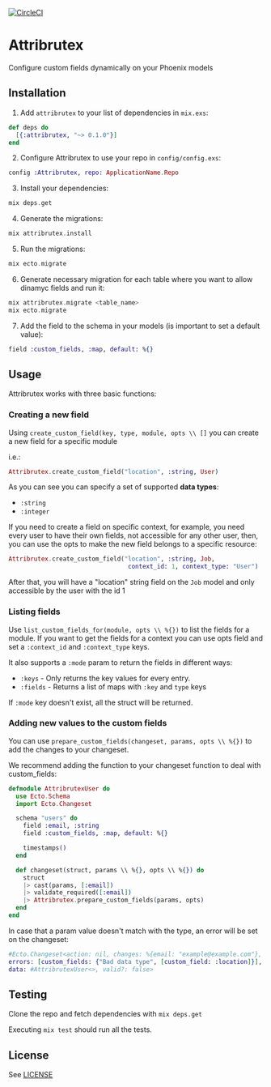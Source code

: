 [![CircleCI](https://circleci.com/gh/bizneo/Attribrutex/tree/master.svg?style=svg)](https://circleci.com/gh/bizneo/Attribrutex/tree/master)

# Attribrutex
Configure custom fields dynamically on your Phoenix models

## Installation

  1. Add `attribrutex` to your list of dependencies in `mix.exs`:

  ```elixir
  def deps do
    [{:attribrutex, "~> 0.1.0"}]
  end
  ```

  2. Configure Attribrutex to use your repo in `config/config.exs`:

  ```elixir
  config :Attribrutex, repo: ApplicationName.Repo
  ```

  3. Install your dependencies:

  ```elixir
  mix deps.get
  ```

  4. Generate the migrations:

  ```elixir
  mix attribrutex.install
  ```

  5. Run the migrations:

  ```elixir
  mix ecto.migrate
  ```

  6. Generate necessary migration for each table where you want to allow
     dinamyc fields and run it:

  ```elixir
  mix attribrutex.migrate <table_name>
  mix ecto.migrate
  ```
  7. Add the field to the schema in your models (is important to set a
     default value):

  ```elixir
  field :custom_fields, :map, default: %{}
  ```

## Usage

Attribrutex works with three basic functions:


### Creating a new field

Using `create_custom_field(key, type, module, opts \\ []` you can
create a new field for a specific module

i.e.:

  ```elixir
  Attribrutex.create_custom_field("location", :string, User)
  ```

As you can see you can specify a set of supported **data types**:

- `:string`
- `:integer`

If you need to create a field on specific context, for example,
you need every user to have their own fields, not accessible for
any other user, then, you can use the opts
to make the new field belongs to a specific resource:

  ```elixir
  Attribrutex.create_custom_field("location", :string, Job,
                                   context_id: 1, context_type: "User")
  ```

After that, you will have a "location" string field on the `Job` model
and only accessible by the user with the id 1

### Listing fields

Use `list_custom_fields_for(module, opts \\ %{})` to list the fields for
a module. If you want to get the fields for a context you can use opts
field and set a `:context_id` and `:context_type` keys.

It also supports a `:mode` param to return the fields in different ways:

 * `:keys` - Only returns the key values for every entry.
 * `:fields` - Returns a list of maps with `:key` and `type` keys

If `:mode` key doesn't exist, all the struct will be returned.

### Adding new values to the custom fields

You can use `prepare_custom_fields(changeset, params, opts \\ %{})` to
add the changes to your changeset.

We recommend adding the function to your changeset function to deal with
custom_fields:

  ```elixir
  defmodule AttribrutexUser do
    use Ecto.Schema
    import Ecto.Changeset

    schema "users" do
      field :email, :string
      field :custom_fields, :map, default: %{}

      timestamps()
    end

    def changeset(struct, params \\ %{}, opts \\ %{}) do
      struct
      |> cast(params, [:email])
      |> validate_required([:email])
      |> Attribrutex.prepare_custom_fields(params, opts)
    end
  end
  ```

In case that a param value doesn't match with the type, an error will be
set on the changeset:

  ```elixir
 #Ecto.Changeset<action: nil, changes: %{email: "example@example.com"},
 errors: [custom_fields: {"Bad data type", [custom_field: :location]}],
 data: #AttribrutexUser<>, valid?: false>
 ```

## Testing

Clone the repo and fetch dependencies with `mix deps.get`

Executing `mix test` should run all the tests.

## License

See [LICENSE](https://github.com/bizneo/attribrutex/blob/master/LICENSE.md)
